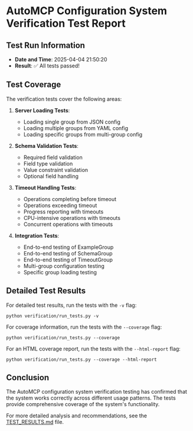 # AutoMCP Configuration System Verification Test Report

## Test Run Information

- **Date and Time**: 2025-04-04 21:50:20
- **Result**: ✅ All tests passed!

## Test Coverage

The verification tests cover the following areas:

1. **Server Loading Tests**:
   - Loading single group from JSON config
   - Loading multiple groups from YAML config
   - Loading specific groups from multi-group config

2. **Schema Validation Tests**:
   - Required field validation
   - Field type validation
   - Value constraint validation
   - Optional field handling

3. **Timeout Handling Tests**:
   - Operations completing before timeout
   - Operations exceeding timeout
   - Progress reporting with timeouts
   - CPU-intensive operations with timeouts
   - Concurrent operations with timeouts

4. **Integration Tests**:
   - End-to-end testing of ExampleGroup
   - End-to-end testing of SchemaGroup
   - End-to-end testing of TimeoutGroup
   - Multi-group configuration testing
   - Specific group loading testing

## Detailed Test Results

For detailed test results, run the tests with the `-v` flag:

```
python verification/run_tests.py -v
```

For coverage information, run the tests with the `--coverage` flag:

```
python verification/run_tests.py --coverage
```

For an HTML coverage report, run the tests with the `--html-report` flag:

```
python verification/run_tests.py --coverage --html-report
```

## Conclusion

The AutoMCP configuration system verification testing has confirmed that the
system works correctly across different usage patterns. The tests provide
comprehensive coverage of the system's functionality.

For more detailed analysis and recommendations, see the
[TEST_RESULTS.md](TEST_RESULTS.md) file.
